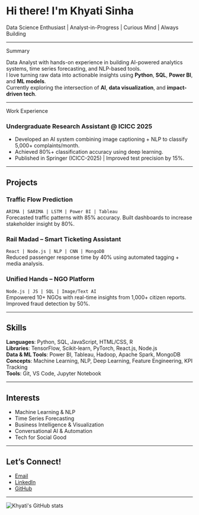 # Hi there! I'm Khyati Sinha

Data Science Enthusiast | Analyst-in-Progress | Curious Mind | Always Building

---

Summary

Data Analyst with hands-on experience in building AI-powered analytics systems, time series forecasting, and NLP-based tools.  
I love turning raw data into actionable insights using **Python**, **SQL**, **Power BI**, and **ML models**.  
Currently exploring the intersection of **AI**, **data visualization**, and **impact-driven tech**.

---

Work Experience

### Undergraduate Research Assistant @ ICICC 2025
- Developed an AI system combining image captioning + NLP to classify 5,000+ complaints/month.
- Achieved 80%+ classification accuracy using deep learning.
- Published in Springer (ICICC-2025) | Improved test precision by 15%.

---

## Projects

### **Traffic Flow Prediction**
`ARIMA | SARIMA | LSTM | Power BI | Tableau`  
Forecasted traffic patterns with 85% accuracy. Built dashboards to increase stakeholder insight by 80%.

### **Rail Madad – Smart Ticketing Assistant**
`React | Node.js | NLP | CNN | MongoDB`  
Reduced passenger response time by 40% using automated tagging + media analysis.

### **Unified Hands – NGO Platform**
`Node.js | JS | SQL | Image/Text AI`  
Empowered 10+ NGOs with real-time insights from 1,000+ citizen reports.  
Improved fraud detection by 50%.

---

## Skills

**Languages**: Python, SQL, JavaScript, HTML/CSS, R  
**Libraries**: TensorFlow, Scikit-learn, PyTorch, React.js, Node.js  
**Data & ML Tools**: Power BI, Tableau, Hadoop, Apache Spark, MongoDB  
**Concepts**: Machine Learning, NLP, Deep Learning, Feature Engineering, KPI Tracking  
**Tools**: Git, VS Code, Jupyter Notebook

---

## Interests

-  Machine Learning & NLP
-  Time Series Forecasting
-  Business Intelligence & Visualization
-  Conversational AI & Automation
-  Tech for Social Good

---

## Let’s Connect!

-  [Email](khyatisinha21@gmail.com)
-  [LinkedIn](https://linkedin.com/in/khyati05)
-  [GitHub](https://github.com/khyati-55)

---

![Khyati's GitHub stats](https://github-readme-stats.vercel.app/api?username=khyati-55&show_icons=true&theme=radical)

